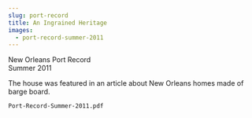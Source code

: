 ```yaml
---
slug: port-record
title: An Ingrained Heritage
images:
  - port-record-summer-2011
---
```

New Orleans Port Record  
Summer 2011

The house was featured in an article about New Orleans homes made of barge board.

`Port-Record-Summer-2011.pdf`
